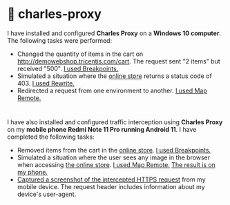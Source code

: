 # 🏺 charles-proxy

I have installed and configured __Charles Proxy__ on a __Windows 10 computer__. 
The following tasks were performed:

* Changed the quantity of items in the cart on http://demowebshop.tricentis.com/cart. The request sent "2 items" but received "500". [I used Breakpoints.](https://drive.google.com/file/d/1BowoFD0htTaz5F8J4UHeGFFyFOMnW5Rl/view?usp=share_link)
* Simulated a situation where the [online store](http://demowebshop.tricentis.com) returns a status code of 403. [I used Rewrite.](https://drive.google.com/file/d/1lLdi2eHWGhkuJTQX49Wz7Z_zH-s9VHaf/view?usp=share_link)
* Redirected a request from one environment to another. [I used Map Remote.](https://drive.google.com/file/d/1ARvhAsQj86FLWINm4cY1amVc8RuLzC06/view?usp=share_link)

#
I have also installed and configured traffic interception using __Charles Proxy__ on my __mobile phone Redmi Note 11 Pro running Android 11__. I have completed the following tasks:

* Removed items from the cart in the [online store](http://demowebshop.tricentis.com/cart). 
[I used Breakpoints.](https://drive.google.com/file/d/16pKzAjpFJXCCUmJ_E91kCur6UNSKAs3v/view)
* Simulated a situation where the user sees any image in the browser when accessing [the online store](http://demowebshop.tricentis.com/). 
[I used Map Remote.](https://drive.google.com/file/d/1RgJF6a_sHTnomFo_3gkMxhoNv98-TRB8/view?usp=sharing) [The result is on my phone.](https://drive.google.com/file/d/1t5qCfj7Ivsk_eJyUxl4X7afgydHgU2pk/view?usp=sharing)
* [Captured a screenshot of the intercepted HTTPS request](https://drive.google.com/file/d/1PWZrnp_5dvBI40moU-NzApvfJWzgaPUJ/view?usp=sharing) from my mobile device. The request header includes information about my device's user-agent.

